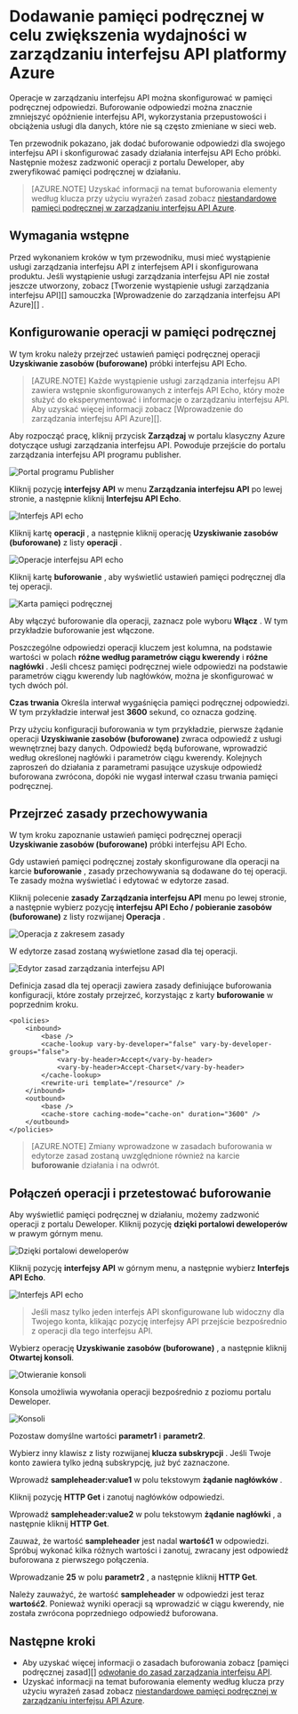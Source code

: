 <properties
    pageTitle="Dodawanie pamięci podręcznej w celu zwiększenia wydajności w zarządzaniu interfejsu API Azure | Microsoft Azure"
    description="Dowiedz się, jak zwiększyć opóźnienie przepustowości i obciążenia usługi sieci web do zarządzania interfejsu API usługi połączeń."
    services="api-management"
    documentationCenter=""
    authors="steved0x"
    manager="erikre"
    editor=""/>

<tags
    ms.service="api-management"
    ms.workload="mobile"
    ms.tgt_pltfrm="na"
    ms.devlang="na"
    ms.topic="get-started-article"
    ms.date="10/25/2016"
    ms.author="sdanie"/>

# <a name="add-caching-to-improve-performance-in-azure-api-management"></a>Dodawanie pamięci podręcznej w celu zwiększenia wydajności w zarządzaniu interfejsu API platformy Azure

Operacje w zarządzaniu interfejsu API można skonfigurować w pamięci podręcznej odpowiedzi. Buforowanie odpowiedzi można znacznie zmniejszyć opóźnienie interfejsu API, wykorzystania przepustowości i obciążenia usługi dla danych, które nie są często zmieniane w sieci web.

Ten przewodnik pokazano, jak dodać buforowanie odpowiedzi dla swojego interfejsu API i skonfigurować zasady działania interfejsu API Echo próbki. Następnie możesz zadzwonić operacji z portalu Deweloper, aby zweryfikować pamięci podręcznej w działaniu.

>[AZURE.NOTE] Uzyskać informacji na temat buforowania elementy według klucza przy użyciu wyrażeń zasad zobacz [niestandardowe pamięci podręcznej w zarządzaniu interfejsu API Azure](api-management-sample-cache-by-key.md).

## <a name="prerequisites"></a>Wymagania wstępne

Przed wykonaniem kroków w tym przewodniku, musi mieć wystąpienie usługi zarządzania interfejsu API z interfejsem API i skonfigurowana produktu. Jeśli wystąpienie usługi zarządzania interfejsu API nie został jeszcze utworzony, zobacz [Tworzenie wystąpienie usługi zarządzania interfejsu API][] samouczka [Wprowadzenie do zarządzania interfejsu API Azure][] .

## <a name="configure-caching"> </a>Konfigurowanie operacji w pamięci podręcznej

W tym kroku należy przejrzeć ustawień pamięci podręcznej operacji **Uzyskiwanie zasobów (buforowane)** próbki interfejsu API Echo.

>[AZURE.NOTE] Każde wystąpienie usługi zarządzania interfejsu API zawiera wstępnie skonfigurowanych z interfejs API Echo, który może służyć do eksperymentować i informacje o zarządzaniu interfejsu API. Aby uzyskać więcej informacji zobacz [Wprowadzenie do zarządzania interfejsu API Azure][].

Aby rozpocząć pracę, kliknij przycisk **Zarządzaj** w portalu klasyczny Azure dotyczące usługi zarządzania interfejsu API. Powoduje przejście do portalu zarządzania interfejsu API programu publisher.

![Portal programu Publisher][api-management-management-console]

Kliknij pozycję **interfejsy API** w menu **Zarządzania interfejsu API** po lewej stronie, a następnie kliknij **Interfejsu API Echo**.

![Interfejs API echo][api-management-echo-api]

Kliknij kartę **operacji** , a następnie kliknij operację **Uzyskiwanie zasobów (buforowane)** z listy **operacji** .

![Operacje interfejsu API echo][api-management-echo-api-operations]

Kliknij kartę **buforowanie** , aby wyświetlić ustawień pamięci podręcznej dla tej operacji.

![Karta pamięci podręcznej][api-management-caching-tab]

Aby włączyć buforowanie dla operacji, zaznacz pole wyboru **Włącz** . W tym przykładzie buforowanie jest włączone.

Poszczególne odpowiedzi operacji kluczem jest kolumna, na podstawie wartości w polach **różne według parametrów ciągu kwerendy** i **różne nagłówki** . Jeśli chcesz pamięci podręcznej wiele odpowiedzi na podstawie parametrów ciągu kwerendy lub nagłówków, można je skonfigurować w tych dwóch pól.

**Czas trwania** Określa interwał wygaśnięcia pamięci podręcznej odpowiedzi. W tym przykładzie interwał jest **3600** sekund, co oznacza godzinę.

Przy użyciu konfiguracji buforowania w tym przykładzie, pierwsze żądanie operacji **Uzyskiwanie zasobów (buforowane)** zwraca odpowiedź z usługi wewnętrznej bazy danych. Odpowiedź będą buforowane, wprowadzić według określonej nagłówki i parametrów ciągu kwerendy. Kolejnych zaproszeń do działania z parametrami pasujące uzyskuje odpowiedź buforowana zwrócona, dopóki nie wygasł interwał czasu trwania pamięci podręcznej.

## <a name="caching-policies"> </a>Przejrzeć zasady przechowywania

W tym kroku zapoznanie ustawień pamięci podręcznej operacji **Uzyskiwanie zasobów (buforowane)** próbki interfejsu API Echo.

Gdy ustawień pamięci podręcznej zostały skonfigurowane dla operacji na karcie **buforowanie** , zasady przechowywania są dodawane do tej operacji. Te zasady można wyświetlać i edytować w edytorze zasad.

Kliknij polecenie **zasady** **Zarządzania interfejsu API** menu po lewej stronie, a następnie wybierz pozycję **interfejsu API Echo / pobieranie zasobów (buforowane)** z listy rozwijanej **Operacja** .

![Operacja z zakresem zasady][api-management-operation-dropdown]

W edytorze zasad zostaną wyświetlone zasad dla tej operacji.

![Edytor zasad zarządzania interfejsu API][api-management-policy-editor]

Definicja zasad dla tej operacji zawiera zasady definiujące buforowania konfiguracji, które zostały przejrzeć, korzystając z karty **buforowanie** w poprzednim kroku.

    <policies>
        <inbound>
            <base />
            <cache-lookup vary-by-developer="false" vary-by-developer-groups="false">
                <vary-by-header>Accept</vary-by-header>
                <vary-by-header>Accept-Charset</vary-by-header>
            </cache-lookup>
            <rewrite-uri template="/resource" />
        </inbound>
        <outbound>
            <base />
            <cache-store caching-mode="cache-on" duration="3600" />
        </outbound>
    </policies>

>[AZURE.NOTE] Zmiany wprowadzone w zasadach buforowania w edytorze zasad zostaną uwzględnione również na karcie **buforowanie** działania i na odwrót.

## <a name="test-operation"> </a>Połączeń operacji i przetestować buforowanie

Aby wyświetlić pamięci podręcznej w działaniu, możemy zadzwonić operacji z portalu Deweloper. Kliknij pozycję **dzięki portalowi deweloperów** w prawym górnym menu.

![Dzięki portalowi deweloperów][api-management-developer-portal-menu]

Kliknij pozycję **interfejsy API** w górnym menu, a następnie wybierz **Interfejs API Echo**.

![Interfejs API echo][api-management-apis-echo-api]

>Jeśli masz tylko jeden interfejs API skonfigurowane lub widoczny dla Twojego konta, klikając pozycję interfejsy API przejście bezpośrednio z operacji dla tego interfejsu API.

Wybierz operację **Uzyskiwanie zasobów (buforowane)** , a następnie kliknij **Otwartej konsoli**.

![Otwieranie konsoli][api-management-open-console]

Konsola umożliwia wywołania operacji bezpośrednio z poziomu portalu Deweloper.

![Konsoli][api-management-console]

Pozostaw domyślne wartości **parametr1** i **parametr2**.

Wybierz inny klawisz z listy rozwijanej **klucza subskrypcji** . Jeśli Twoje konto zawiera tylko jedną subskrypcję, już być zaznaczone.

Wprowadź **sampleheader:value1** w polu tekstowym **żądanie nagłówków** .

Kliknij pozycję **HTTP Get** i zanotuj nagłówków odpowiedzi.

Wprowadź **sampleheader:value2** w polu tekstowym **żądanie nagłówki** , a następnie kliknij **HTTP Get**.

Zauważ, że wartość **sampleheader** jest nadal **wartość1** w odpowiedzi. Spróbuj wykonać kilka różnych wartości i zanotuj, zwracany jest odpowiedź buforowana z pierwszego połączenia.

Wprowadzanie **25** w polu **parametr2** , a następnie kliknij **HTTP Get**.

Należy zauważyć, że wartość **sampleheader** w odpowiedzi jest teraz **wartość2**. Ponieważ wyniki operacji są wprowadzić w ciągu kwerendy, nie została zwrócona poprzedniego odpowiedź buforowana.

## <a name="next-steps"> </a>Następne kroki

-   Aby uzyskać więcej informacji o zasadach buforowania zobacz [pamięci podręcznej zasad][] [odwołanie do zasad zarządzania interfejsu API][].
-   Uzyskać informacji na temat buforowania elementy według klucza przy użyciu wyrażeń zasad zobacz [niestandardowe pamięci podręcznej w zarządzaniu interfejsu API Azure](api-management-sample-cache-by-key.md).

[api-management-management-console]: ./media/api-management-howto-cache/api-management-management-console.png
[api-management-echo-api]: ./media/api-management-howto-cache/api-management-echo-api.png
[api-management-echo-api-operations]: ./media/api-management-howto-cache/api-management-echo-api-operations.png
[api-management-caching-tab]: ./media/api-management-howto-cache/api-management-caching-tab.png
[api-management-operation-dropdown]: ./media/api-management-howto-cache/api-management-operation-dropdown.png
[api-management-policy-editor]: ./media/api-management-howto-cache/api-management-policy-editor.png
[api-management-developer-portal-menu]: ./media/api-management-howto-cache/api-management-developer-portal-menu.png
[api-management-apis-echo-api]: ./media/api-management-howto-cache/api-management-apis-echo-api.png
[api-management-open-console]: ./media/api-management-howto-cache/api-management-open-console.png
[api-management-console]: ./media/api-management-howto-cache/api-management-console.png


[How to add operations to an API]: api-management-howto-add-operations.md
[How to add and publish a product]: api-management-howto-add-products.md
[Monitoring and analytics]: api-management-monitoring.md
[Add APIs to a product]: api-management-howto-add-products.md#add-apis
[Publish a product]: api-management-howto-add-products.md#publish-product
[Wprowadzenie do zarządzania interfejsu API platformy Azure]: api-management-get-started.md

[Odwołanie do zasad zarządzania interfejsu API]: https://msdn.microsoft.com/library/azure/dn894081.aspx
[Zasady przechowywania]: https://msdn.microsoft.com/library/azure/dn894086.aspx

[Tworzenie wystąpienia usługi zarządzania interfejsu API]: api-management-get-started.md#create-service-instance

[Configure an operation for caching]: #configure-caching
[Review the caching policies]: #caching-policies
[Call an operation and test the caching]: #test-operation
[Next steps]: #next-steps
